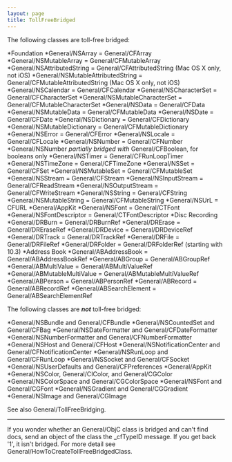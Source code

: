 ```yaml
---
layout: page
title: TollFreeBridged
---
```


The following classes are toll-free bridged:

*Foundation
*General/NSArray = General/CFArray
*General/NSMutableArray = General/CFMutableArray
*General/NSAttributedString = General/CFAttributedString (Mac OS X only, not iOS)
*General/NSMutableAttributedString = General/CFMutableAttributedString (Mac OS X only, not iOS)
*General/NSCalendar = General/CFCalendar
*General/NSCharacterSet = General/CFCharacterSet
*General/NSMutableCharacterSet = General/CFMutableCharacterSet
*General/NSData = General/CFData
*General/NSMutableData = General/CFMutableData
*General/NSDate = General/CFDate
*General/NSDictionary = General/CFDictionary
*General/NSMutableDictionary = General/CFMutableDictionary
*General/NSError = General/CFError
*General/NSLocale = General/CFLocale
*General/NSNumber = General/CFNumber
*General/NSNumber *partially bridged with* General/CFBoolean, for booleans only
*General/NSTimer = General/CFRunLoopTimer
*General/NSTimeZone = General/CFTimeZone
*General/NSSet = General/CFSet
*General/NSMutableSet = General/CFMutableSet
*General/NSStream = General/CFStream
*General/NSInputStream = General/CFReadStream
*General/NSOutputStream = General/CFWriteStream
*General/NSString = General/CFString
*General/NSMutableString = General/CFMutableString
*General/NSUrL = CFURL
*General/AppKit
*General/NSFont = General/CTFont
*General/NSFontDescriptor = General/CTFontDescriptor
*Disc Recording
*General/DRBurn = General/DRBurnRef
*General/DRErase = General/DREraseRef
*General/DRDevice = General/DRDeviceRef
*General/DRTrack = General/DRTrackRef
*General/DRFile = General/DRFileRef
*General/DRFolder = General/DRFolderRef (starting with 10.3)
*Address Book
*General/ABAddressBook = General/ABAddressBookRef
*General/ABGroup = General/ABGroupRef
*General/ABMultiValue = General/ABMultiValueRef
*General/ABMutableMultiValue = General/ABMutableMultiValueRef
*General/ABPerson = General/ABPersonRef
*General/ABRecord = General/ABRecordRef
*General/ABSearchElement = General/ABSearchElementRef


The following classes are ***not*** toll-free bridged:

*General/NSBundle and General/CFBundle
*General/NSCountedSet and General/CFBag
*General/NSDateFormatter and General/CFDateFormatter
*General/NSNumberFormatter and General/CFNumberFormatter
*General/NSHost and General/CFHost
*General/NSNotificationCenter and General/CFNotificationCenter
*General/NSRunLoop and General/CFRunLoop
*General/NSSocket and General/CFSocket
*General/NSUserDefaults and General/CFPreferences
*General/AppKit
*General/NSColor, General/CIColor, and General/CGColor
*General/NSColorSpace and General/CGColorSpace
*General/NSFont and General/CGFont
*General/NSGradient and General/CGGradient
*General/NSImage and General/CGImage


See also General/TollFreeBridging.

----

If you wonder whether an General/ObjC class is bridged and can't find docs, send an object of the class the _cfTypeID message.  If you get back '1', it isn't bridged.  For more detail see General/HowToCreateTollFreeBridgedClass.
